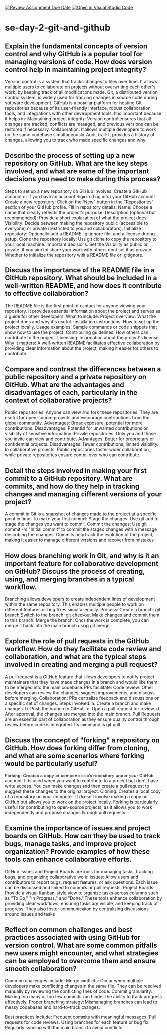 [![Review Assignment Due Date](https://classroom.github.com/assets/deadline-readme-button-22041afd0340ce965d47ae6ef1cefeee28c7c493a6346c4f15d667ab976d596c.svg)](https://classroom.github.com/a/8wgCKhpZ)
[![Open in Visual Studio Code](https://classroom.github.com/assets/open-in-vscode-2e0aaae1b6195c2367325f4f02e2d04e9abb55f0b24a779b69b11b9e10269abc.svg)](https://classroom.github.com/online_ide?assignment_repo_id=15905946&assignment_repo_type=AssignmentRepo)
# se-day-2-git-and-github
## Explain the fundamental concepts of version control and why GitHub is a popular tool for managing versions of code. How does version control help in maintaining project integrity?
Version control is a system that tracks changes to files over time. It allows multiple users to collaborate on projects without overwriting each other's work, by keeping track of all modifications made. Git, a distributed version control system, is widely used for tracking changes in source code during software development. GitHub is a popular platform for hosting Git repositories because of its user-friendly interface, robust collaboration tools, and integrations with other development tools.
It is important because it helps in:
Maintaining project integrity: Version control ensures that all changes are tracked, conflicts are managed, and previous versions can be restored if necessary.
Collaboration: It allows multiple developers to work on the same codebase simultaneously.
Audit trail: It provides a history of changes, allowing you to track who made specific changes and why.

## Describe the process of setting up a new repository on GitHub. What are the key steps involved, and what are some of the important decisions you need to make during this process?
Steps to set up a new repository on GitHub involves:
Create a GitHub account or  if you have an account Sign in (Log into) your GitHub account
Create a new repository: Click on the “New” button in the "Repositories" section of your GitHub profile.
Fill in repository details:
Name: Choose a name that clearly reflects the project's purpose.
Description (optional but recommended): Provide a short explanation of what the project does.
Visibility: Decide between making the repository public (accessible to everyone) or private (restricted to you and collaborators).
Initialize repository: Optionally add a README, .gitignore file, and a license during setup.
Clone the repository locally: Use git clone to copy the repository to your local machine.
Important decisions:
Set the Visibility as public or private. If you aim toi share your work with others dont set it as provate
Whether to initialize the repository with a README file or .gitignore.

## Discuss the importance of the README file in a GitHub repository. What should be included in a well-written README, and how does it contribute to effective collaboration?
The README file is the first point of contact for anyone viewing your repository. It provides essential information about the project and serves as a guide for other developers.
What to include:
Project overview: What the project does and why it's useful.
Installation instructions: How to set up the project locally.
Usage examples: Sample commands or code snippets that show how to use the project.
Contributing guidelines: How others can contribute to the project.
Licensing: Information about the project's license.
Why it matters: A well-written README facilitates effective collaboration by providing clear information about the project, making it easier for others to contribute.

## Compare and contrast the differences between a public repository and a private repository on GitHub. What are the advantages and disadvantages of each, particularly in the context of collaborative projects?
Public repositories: Anyone can view and fork these repositories. They are useful for open-source projects and encourage contributions from the global community.
Advantages: Broad exposure, potential for more contributions.
Disadvantages: Potential for unwanted contributions or visibility of sensitive information.
Private repositories: Only you and those you invite can view and contribute.
Advantages: Better for proprietary or confidential projects.
Disadvantages: Fewer contributions, limited visibility.
In collaborative projects: Public repositories foster wider collaboration, while private repositories ensure control over who can contribute.

## Detail the steps involved in making your first commit to a GitHub repository. What are commits, and how do they help in tracking changes and managing different versions of your project?
A commit in Git is a snapshot of changes made to the project at a specific point in time. To make your first commit:
Stage the changes: Use git add <file> to stage the changes you want to commit.
Commit the changes: Use git commit -m "Initial commit" to commit the staged changes with a message describing the changes.
Commits help track the evolution of the project, making it easier to manage different versions and recover from mistakes 

## How does branching work in Git, and why is it an important feature for collaborative development on GitHub? Discuss the process of creating, using, and merging branches in a typical workflow.
Branching allows developers to create independent lines of development within the same repository. This enables multiple people to work on different features or bug fixes simultaneously.
Process:
Create a branch: git branch <branch-name>
Switch to the branch: git checkout <branch-name>
Make changes and commit them to this branch.
Merge the branch: Once the work is complete, you can merge it back into the main branch using git merge <branch-name>.

## Explore the role of pull requests in the GitHub workflow. How do they facilitate code review and collaboration, and what are the typical steps involved in creating and merging a pull request?
A pull request is a GitHub feature that allows developers to notify project maintainers that they have made changes in a branch and would like them to be merged into the main codebase. PRs facilitate:
Code review: Other developers can review the changes, suggest improvements, and discuss before merging.
Collaboration: PRs centralize feedback and discussions on a specific set of changes.
Steps involved:
a. Create a branch and make changes.
b. Push the branch to GitHub.
c. Open a pull request for review.
d. After approval, the changes are merged into the main branch.
Pull Requests are an essential part of collaboration as they ensure quality control through review before code is integrated.
Its command is git pull

## Discuss the concept of "forking" a repository on GitHub. How does forking differ from cloning, and what are some scenarios where forking would be particularly useful?
Forking: Creates a copy of someone else’s repository under your GitHub account. It is used when you want to contribute to a project but don't have write access. You can make changes and then create a pull request to suggest these changes to the original project.
Cloning: Creates a local copy of a repository on your computer. It doesn’t involve making a copy on GitHub but allows you to work on the project locally.
Forking is particularly useful for contributing to open-source projects, as it allows you to work independently and propose changes through pull requests

## Examine the importance of issues and project boards on GitHub. How can they be used to track bugs, manage tasks, and improve project organization? Provide examples of how these tools can enhance collaborative efforts.
GitHub Issues and Project Boards are tools for managing tasks, tracking bugs, and organizing collaborative work:
Issues: Allow users and contributors to report bugs, request features, or ask questions. Each issue can be discussed and linked to commits or pull requests.
Project Boards: Provide a visual Kanban-style view to organize tasks across columns such as "To Do," "In Progress," and "Done."
These tools enhance collaboration by providing clear workflows, ensuring tasks are visible, and keeping track of progress. They also foster communication by centralizing discussions around issues and tasks

## Reflect on common challenges and best practices associated with using GitHub for version control. What are some common pitfalls new users might encounter, and what strategies can be employed to overcome them and ensure smooth collaboration?
Common challenges include:
Merge conflicts: Occur when multiple developers make conflicting changes in the same file. They can be resolved manually by reviewing the conflicting lines of code.
Commit granularity: Making too many or too few commits can hinder the ability to track progress effectively.
Proper branching strategy: Mismanaging branches can lead to messy codebases and hard-to-track changes.

Best practices include:
Frequent commits with meaningful messages.
Pull requests for code reviews.
Using branches for each feature or bug fix.
Regularly syncing with the main branch to avoid conflicts.
